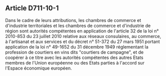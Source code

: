 Article D711-10-1
----
Dans le cadre de leurs attributions, les chambres de commerce et d'industrie
territoriales et les chambres de commerce et d'industrie de région sont
autorités compétentes en application de l'article 32 de la loi n° 2010-853 du 23
juillet 2010 relative aux réseaux consulaires, au commerce, à l'artisanat et aux
services et du décret n° 51-372 du 27 mars 1951 portant application de la loi n°
49-1652 du 31 décembre 1949 réglementant la profession de courtiers en vins dits
"courtiers de campagne", et de coopérer à ce titre avec les autorités
compétentes des autres Etats membres de l'Union européenne ou des Etats parties
à l'accord sur l'Espace économique européen.
